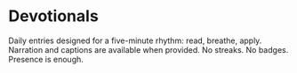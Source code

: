 # Devotionals

Daily entries designed for a five-minute rhythm: read, breathe, apply.
Narration and captions are available when provided. No streaks. No badges. Presence is enough.
